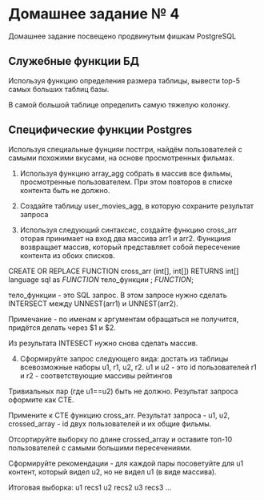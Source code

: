 # Домашнее задание № 4

Домашнее задание посвещено продвинутым фишкам PostgreSQL

## Служебные функции БД

Используя функцию определения размера таблицы, вывести top-5 самых больших таблиц базы.

В самой большой таблице определить самую тяжелую колонку.

## Специфические функции Postgres

Используя специальные фунцияи постгри, найдём пользователей с самыми похожими вкусами, на основе просмотренных фильмах.

1) Используя функцию array_agg собрать в массив все фильмы, просмотренные пользователем. 
При этом повторов в списке контента быть не должно.

2) Создайте таблицу user_movies_agg, в которую сохраните результат запроса

3) Используя следующий синтаксис, создайте функцию cross_arr оторая принимает на вход два массива arr1 и arr2. 
Функциия возвращает массив, который представляет собой пересечение контента из обоих списков.

CREATE OR REPLACE FUNCTION cross_arr (int[], int[]) RETURNS int[] language sql as $FUNCTION$ тело_функции ; $FUNCTION$;

тело_функции - это SQL запрос. В этом запросе нужно сделать INTERSECT между UNNEST(arr1) и UNNEST(arr2).

Примечание - по именам к аргументам обращаться не получится, придётся делать через $1 и $2.

Из результата INTESECT нужно снова сделать массив.

4) Сформируйте запрос следующего вида: достать из таблицы всевозможные наборы u1, r1, u2, r2.
u1 и u2 - это id пользователей
r1 и r2 - соответствующие массивы рейтингов

Тривиальных пар (где u1==u2) быть не должно. Результат запроса оформите как CTE.

Примените к CTE функцию cross_arr. Результат запроса - u1, u2, crossed_array - id двух пользователей и их общие фильмы.

Отсортируйте выборку по длине crossed_array и оставите топ-10 пользователей с самыми большими пересечениями.

Сформируйте рекомендации - для каждой пары посоветуйте для u1 контент, который видел u2, но не видел u1 (в виде массива).

Итоговая выборка:
u1 recs1
u2 recs2
u3 recs3
...
